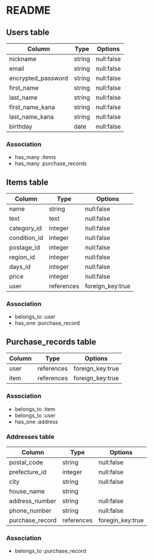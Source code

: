 # README

## Users table

| Column             | Type    | Options    | 
| ------------------ | ------- | ---------- | 
| nickname           | string  | null:false | 
| email              | string  | null:false | 
| encrypted_password | string  | null:false | 
| first_name         | string  | null:false | 
| last_name          | string  | null:false | 
| first_name_kana    | string  | null:false | 
| last_name_kana     | string  | null:false | 
| birthday           | date    | null:false | 

### Association

- has_many :items
- has_many :purchase_records

## Items table

| Column          | Type      | Options          | 
| --------------- | --------- | ---------------- |  
| name            | string     | null:false       | 
| text            | text       | null:false       | 
| category_id     | integer    | null:false       | 
| condition_id    | integer    | null:false       | 
| postage_id      | integer    | null:false       | 
| region_id       | integer    | null:false       | 
| days_id         | integer    | null:false       | 
| price           | integer    | null:false       | 
| user            | references | foreign_key:true | 

### Association

- belongs_to :user
- has_one :purchase_record

## Purchase_records table

| Column | Type       | Options          | 
| ------ | ---------- | ---------------- | 
| user   | references | foreign_key:true | 
| item   | references | foreign_key:true | 

### Association

- belongs_to :item
- belongs_to :user
- has_one :address

### Addresses table

| Column          | Type       | Options          | 
| --------------- | ---------- | ---------------- | 
| postal_code     | string     | null:false       | 
| prefecture_id   | integer    | null:false       | 
| city            | string     | null:false       | 
| house_name      | string     |                  |
| address_number  | string     | null:false       | 
| phone_number    | string     | null:false       | 
| purchase_record | references | foregin_key:true |

### Association

- belongs_to :purchase_record